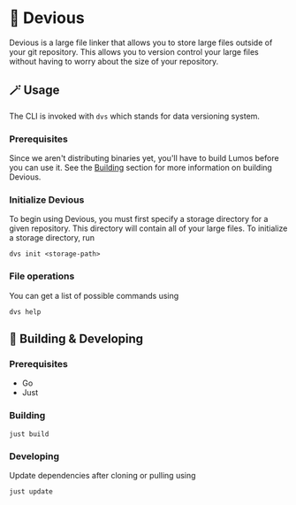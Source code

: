 # 👺 Devious
Devious is a large file linker that allows you to store large files outside of your git repository. This allows you to version control your large files without having to worry about the size of your repository.

## 🪄 Usage
The CLI is invoked with `dvs` which stands for data versioning system.

### Prerequisites
Since we aren't distributing binaries yet, you'll have to build Lumos before you can use it. See the [Building](#Building) section for more information on building Devious.

### Initialize Devious
To begin using Devious, you must first specify a storage directory for a given repository. This directory will contain all of your large files. To initialize a storage directory, run
```
dvs init <storage-path>
```

### File operations
You can get a list of possible commands using
```
dvs help
```

## 🧰 Building & Developing

### Prerequisites
- Go
- Just

### Building
```
just build
```

### Developing
Update dependencies after cloning or pulling using
```
just update
```
